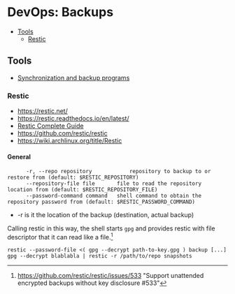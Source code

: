 # DevOps: Backups

<!-- toc -->

- [Tools](#tools)
  - [Restic](#restic)

<!-- tocstop -->

## Tools

- [Synchronization and backup programs](https://wiki.archlinux.org/title/Synchronization_and_backup_programs)

### Restic

- https://restic.net/
- https://restic.readthedocs.io/en/latest/
- [Restic Complete Guide](https://www.youtube.com/playlist?list=PLFxkuUNT-SE0Hy2X00jgBBTBg0Z8cFahy)
- https://github.com/restic/restic
- https://wiki.archlinux.org/title/Restic

#### General


```
      -r, --repo repository            repository to backup to or restore from (default: $RESTIC_REPOSITORY)
      --repository-file file       file to read the repository location from (default: $RESTIC_REPOSITORY_FILE)
      --password-command command   shell command to obtain the repository password from (default: $RESTIC_PASSWORD_COMMAND)
```

- -r is it the location of the backup (destination, actual backup)

Calling restic in this way, the shell starts `gpg` and provides restic with file descriptor that it can read like a file.[^1]

```
restic --password-file <( gpg --decrypt path-to-key.gpg ) backup [...]
gpg --decrypt blablabla | restic -r /path/to/repo snapshots
```

[^1]: https://github.com/restic/restic/issues/533 "Support unattended encrypted backups without key disclosure #533"


